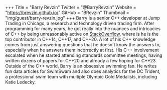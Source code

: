 +++
Title = "Barry Revzin"
Twitter = "@BarryRevzin"
Website = "https://brevzin.github.io/"
GitHub = "BRevzin"
Thumbnail = "img/guest/barry-revzin.jpg"
+++
Barry is a senior C++ developer at Jump Trading in Chicago, a research and technology driven trading firm. After programming for many years, he got really into the nuances and intricacies of C++ by being unreasonably active on [StackOverflow](https://stackoverflow.com/users/2069064/barry), where is he is the top contributor in C++14, C++17, and C++20. A lot of his C++ knowledge comes from just answering questions that he doesn't know the answers to, especially when he answers them incorrectly at first. His C++ involvement escalated when he started attending standards committee meetings, having written dozens of papers for C++20 and already a few hoping for C++23. Outside of the C++ world, Barry is an obsessive swimming fan. He writes fun data articles for SwimSwam and also does analytics for the DC Trident, a professional swim team with multiple Olympic Gold Medalists, including Katie Ledecky. 